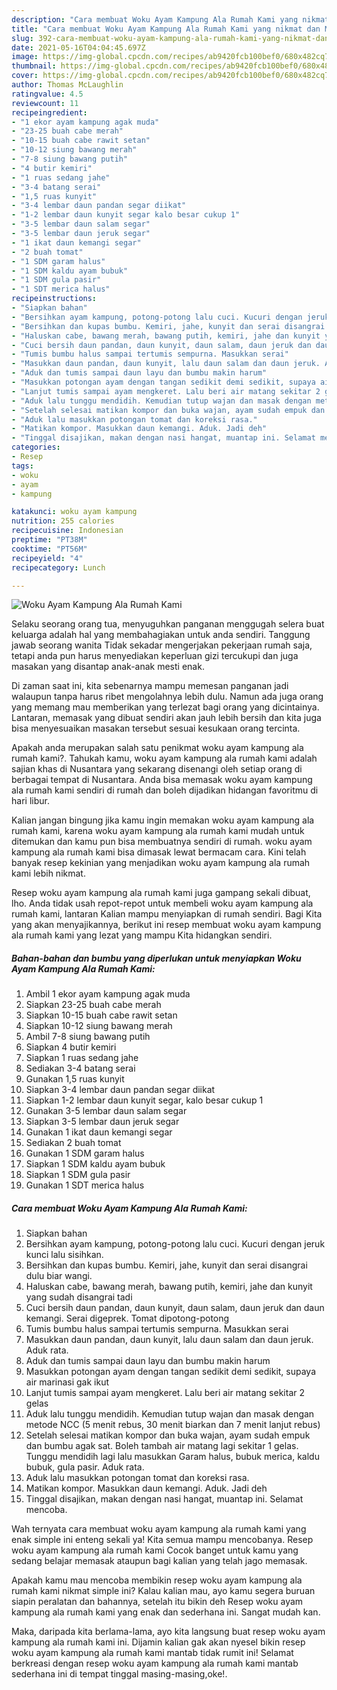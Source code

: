 ```yaml
---
description: "Cara membuat Woku Ayam Kampung Ala Rumah Kami yang nikmat dan Mudah Dibuat"
title: "Cara membuat Woku Ayam Kampung Ala Rumah Kami yang nikmat dan Mudah Dibuat"
slug: 392-cara-membuat-woku-ayam-kampung-ala-rumah-kami-yang-nikmat-dan-mudah-dibuat
date: 2021-05-16T04:04:45.697Z
image: https://img-global.cpcdn.com/recipes/ab9420fcb100bef0/680x482cq70/woku-ayam-kampung-ala-rumah-kami-foto-resep-utama.jpg
thumbnail: https://img-global.cpcdn.com/recipes/ab9420fcb100bef0/680x482cq70/woku-ayam-kampung-ala-rumah-kami-foto-resep-utama.jpg
cover: https://img-global.cpcdn.com/recipes/ab9420fcb100bef0/680x482cq70/woku-ayam-kampung-ala-rumah-kami-foto-resep-utama.jpg
author: Thomas McLaughlin
ratingvalue: 4.5
reviewcount: 11
recipeingredient:
- "1 ekor ayam kampung agak muda"
- "23-25 buah cabe merah"
- "10-15 buah cabe rawit setan"
- "10-12 siung bawang merah"
- "7-8 siung bawang putih"
- "4 butir kemiri"
- "1 ruas sedang jahe"
- "3-4 batang serai"
- "1,5 ruas kunyit"
- "3-4 lembar daun pandan segar diikat"
- "1-2 lembar daun kunyit segar kalo besar cukup 1"
- "3-5 lembar daun salam segar"
- "3-5 lembar daun jeruk segar"
- "1 ikat daun kemangi segar"
- "2 buah tomat"
- "1 SDM garam halus"
- "1 SDM kaldu ayam bubuk"
- "1 SDM gula pasir"
- "1 SDT merica halus"
recipeinstructions:
- "Siapkan bahan"
- "Bersihkan ayam kampung, potong-potong lalu cuci. Kucuri dengan jeruk kunci lalu sisihkan."
- "Bersihkan dan kupas bumbu. Kemiri, jahe, kunyit dan serai disangrai dulu biar wangi."
- "Haluskan cabe, bawang merah, bawang putih, kemiri, jahe dan kunyit yang sudah disangrai tadi"
- "Cuci bersih daun pandan, daun kunyit, daun salam, daun jeruk dan daun kemangi. Serai digeprek. Tomat dipotong-potong"
- "Tumis bumbu halus sampai tertumis sempurna. Masukkan serai"
- "Masukkan daun pandan, daun kunyit, lalu daun salam dan daun jeruk. Aduk rata."
- "Aduk dan tumis sampai daun layu dan bumbu makin harum"
- "Masukkan potongan ayam dengan tangan sedikit demi sedikit, supaya air marinasi gak ikut"
- "Lanjut tumis sampai ayam mengkeret. Lalu beri air matang sekitar 2 gelas"
- "Aduk lalu tunggu mendidih. Kemudian tutup wajan dan masak dengan metode NCC (5 menit rebus, 30 menit biarkan dan 7 menit lanjut rebus)"
- "Setelah selesai matikan kompor dan buka wajan, ayam sudah empuk dan bumbu agak sat. Boleh tambah air matang lagi sekitar 1 gelas. Tunggu mendidih lagi lalu masukkan Garam halus, bubuk merica, kaldu bubuk, gula pasir. Aduk rata."
- "Aduk lalu masukkan potongan tomat dan koreksi rasa."
- "Matikan kompor. Masukkan daun kemangi. Aduk. Jadi deh"
- "Tinggal disajikan, makan dengan nasi hangat, muantap ini. Selamat mencoba."
categories:
- Resep
tags:
- woku
- ayam
- kampung

katakunci: woku ayam kampung 
nutrition: 255 calories
recipecuisine: Indonesian
preptime: "PT38M"
cooktime: "PT56M"
recipeyield: "4"
recipecategory: Lunch

---
```



![Woku Ayam Kampung Ala Rumah Kami](https://img-global.cpcdn.com/recipes/ab9420fcb100bef0/680x482cq70/woku-ayam-kampung-ala-rumah-kami-foto-resep-utama.jpg)

Selaku seorang orang tua, menyuguhkan panganan menggugah selera buat keluarga adalah hal yang membahagiakan untuk anda sendiri. Tanggung jawab seorang  wanita Tidak sekadar mengerjakan pekerjaan rumah saja, tetapi anda pun harus menyediakan keperluan gizi tercukupi dan juga masakan yang disantap anak-anak mesti enak.

Di zaman  saat ini, kita sebenarnya mampu memesan panganan jadi walaupun tanpa harus ribet mengolahnya lebih dulu. Namun ada juga orang yang memang mau memberikan yang terlezat bagi orang yang dicintainya. Lantaran, memasak yang dibuat sendiri akan jauh lebih bersih dan kita juga bisa menyesuaikan masakan tersebut sesuai kesukaan orang tercinta. 



Apakah anda merupakan salah satu penikmat woku ayam kampung ala rumah kami?. Tahukah kamu, woku ayam kampung ala rumah kami adalah sajian khas di Nusantara yang sekarang disenangi oleh setiap orang di berbagai tempat di Nusantara. Anda bisa memasak woku ayam kampung ala rumah kami sendiri di rumah dan boleh dijadikan hidangan favoritmu di hari libur.

Kalian jangan bingung jika kamu ingin memakan woku ayam kampung ala rumah kami, karena woku ayam kampung ala rumah kami mudah untuk ditemukan dan kamu pun bisa membuatnya sendiri di rumah. woku ayam kampung ala rumah kami bisa dimasak lewat bermacam cara. Kini telah banyak resep kekinian yang menjadikan woku ayam kampung ala rumah kami lebih nikmat.

Resep woku ayam kampung ala rumah kami juga gampang sekali dibuat, lho. Anda tidak usah repot-repot untuk membeli woku ayam kampung ala rumah kami, lantaran Kalian mampu menyiapkan di rumah sendiri. Bagi Kita yang akan menyajikannya, berikut ini resep membuat woku ayam kampung ala rumah kami yang lezat yang mampu Kita hidangkan sendiri.

<!--inarticleads1-->

##### Bahan-bahan dan bumbu yang diperlukan untuk menyiapkan Woku Ayam Kampung Ala Rumah Kami:

1. Ambil 1 ekor ayam kampung agak muda
1. Siapkan 23-25 buah cabe merah
1. Siapkan 10-15 buah cabe rawit setan
1. Siapkan 10-12 siung bawang merah
1. Ambil 7-8 siung bawang putih
1. Siapkan 4 butir kemiri
1. Siapkan 1 ruas sedang jahe
1. Sediakan 3-4 batang serai
1. Gunakan 1,5 ruas kunyit
1. Siapkan 3-4 lembar daun pandan segar diikat
1. Siapkan 1-2 lembar daun kunyit segar, kalo besar cukup 1
1. Gunakan 3-5 lembar daun salam segar
1. Siapkan 3-5 lembar daun jeruk segar
1. Gunakan 1 ikat daun kemangi segar
1. Sediakan 2 buah tomat
1. Gunakan 1 SDM garam halus
1. Siapkan 1 SDM kaldu ayam bubuk
1. Siapkan 1 SDM gula pasir
1. Gunakan 1 SDT merica halus




<!--inarticleads2-->

##### Cara membuat Woku Ayam Kampung Ala Rumah Kami:

1. Siapkan bahan
1. Bersihkan ayam kampung, potong-potong lalu cuci. Kucuri dengan jeruk kunci lalu sisihkan.
1. Bersihkan dan kupas bumbu. Kemiri, jahe, kunyit dan serai disangrai dulu biar wangi.
1. Haluskan cabe, bawang merah, bawang putih, kemiri, jahe dan kunyit yang sudah disangrai tadi
1. Cuci bersih daun pandan, daun kunyit, daun salam, daun jeruk dan daun kemangi. Serai digeprek. Tomat dipotong-potong
1. Tumis bumbu halus sampai tertumis sempurna. Masukkan serai
1. Masukkan daun pandan, daun kunyit, lalu daun salam dan daun jeruk. Aduk rata.
1. Aduk dan tumis sampai daun layu dan bumbu makin harum
1. Masukkan potongan ayam dengan tangan sedikit demi sedikit, supaya air marinasi gak ikut
1. Lanjut tumis sampai ayam mengkeret. Lalu beri air matang sekitar 2 gelas
1. Aduk lalu tunggu mendidih. Kemudian tutup wajan dan masak dengan metode NCC (5 menit rebus, 30 menit biarkan dan 7 menit lanjut rebus)
1. Setelah selesai matikan kompor dan buka wajan, ayam sudah empuk dan bumbu agak sat. Boleh tambah air matang lagi sekitar 1 gelas. Tunggu mendidih lagi lalu masukkan Garam halus, bubuk merica, kaldu bubuk, gula pasir. Aduk rata.
1. Aduk lalu masukkan potongan tomat dan koreksi rasa.
1. Matikan kompor. Masukkan daun kemangi. Aduk. Jadi deh
1. Tinggal disajikan, makan dengan nasi hangat, muantap ini. Selamat mencoba.




Wah ternyata cara membuat woku ayam kampung ala rumah kami yang enak simple ini enteng sekali ya! Kita semua mampu mencobanya. Resep woku ayam kampung ala rumah kami Cocok banget untuk kamu yang sedang belajar memasak ataupun bagi kalian yang telah jago memasak.

Apakah kamu mau mencoba membikin resep woku ayam kampung ala rumah kami nikmat simple ini? Kalau kalian mau, ayo kamu segera buruan siapin peralatan dan bahannya, setelah itu bikin deh Resep woku ayam kampung ala rumah kami yang enak dan sederhana ini. Sangat mudah kan. 

Maka, daripada kita berlama-lama, ayo kita langsung buat resep woku ayam kampung ala rumah kami ini. Dijamin kalian gak akan nyesel bikin resep woku ayam kampung ala rumah kami mantab tidak rumit ini! Selamat berkreasi dengan resep woku ayam kampung ala rumah kami mantab sederhana ini di tempat tinggal masing-masing,oke!.

